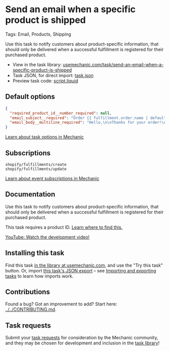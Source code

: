 # Send an email when a specific product is shipped

Tags: Email, Products, Shipping

Use this task to notify customers about product-specific information, that should only be delivered when a successful fulfillment is registered for their purchased product.

* View in the task library: [usemechanic.com/task/send-an-email-when-a-specific-product-is-shipped](https://usemechanic.com/task/send-an-email-when-a-specific-product-is-shipped)
* Task JSON, for direct import: [task.json](../../tasks/send-an-email-when-a-specific-product-is-shipped.json)
* Preview task code: [script.liquid](./script.liquid)

## Default options

```json
{
  "required_product_id__number_required": null,
  "email_subject__required": "Order {{ fulfillment.order.name | default: \"#1234\" }}: Your product has been shipped!",
  "email_body__multiline_required": "Hello,\n\nThanks for your order!\n\nCheers,\n{{ shop.name }}"
}
```

[Learn about task options in Mechanic](https://docs.usemechanic.com/article/471-task-options)

## Subscriptions

```liquid
shopify/fulfillments/create
shopify/fulfillments/update
```

[Learn about event subscriptions in Mechanic](https://docs.usemechanic.com/article/408-subscriptions)

## Documentation

Use this task to notify customers about product-specific information, that should only be delivered when a successful fulfillment is registered for their purchased product.

This task requires a product ID. [Learn where to find this.](https://learn.mechanic.dev/techniques/finding-a-resource-id)

[YouTube: Watch the development video!](https://youtu.be/5atvVttJnbY)

## Installing this task

Find this task [in the library at usemechanic.com](https://usemechanic.com/task/send-an-email-when-a-specific-product-is-shipped), and use the "Try this task" button. Or, import [this task's JSON export](../../tasks/send-an-email-when-a-specific-product-is-shipped.json) – see [Importing and exporting tasks](https://docs.usemechanic.com/article/505-importing-and-exporting-tasks) to learn how imports work.

## Contributions

Found a bug? Got an improvement to add? Start here: [../../CONTRIBUTING.md](../../CONTRIBUTING.md).

## Task requests

Submit your [task requests](https://mechanic.canny.io/task-requests) for consideration by the Mechanic community, and they may be chosen for development and inclusion in the [task library](https://tasks.mechanic.dev/)!
